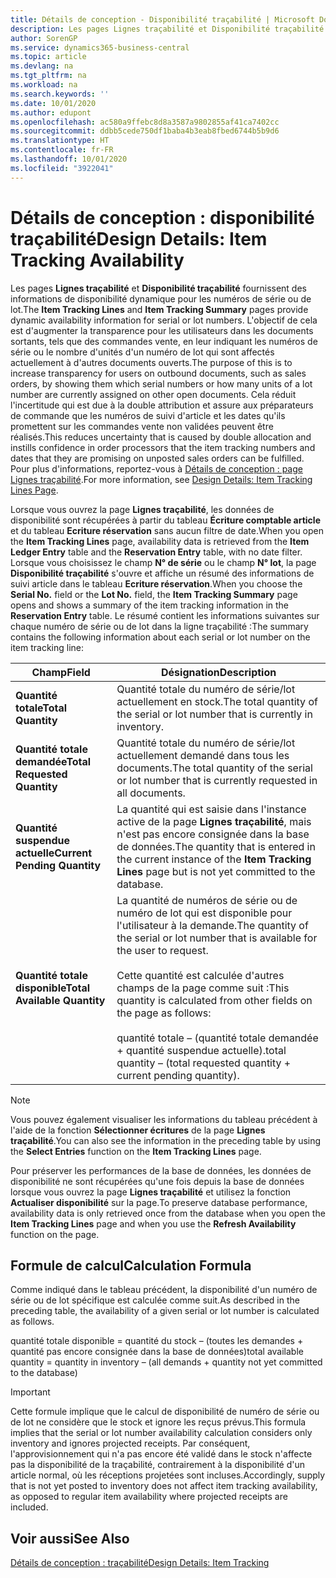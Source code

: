 ```yaml
---
title: Détails de conception - Disponibilité traçabilité | Microsoft Docs
description: Les pages Lignes traçabilité et Disponibilité traçabilité fournissent des informations de disponibilité dynamique pour les numéros de série ou de lot. L'objectif de cela est d'augmenter la transparence pour les utilisateurs dans les documents sortants, tels que des commandes vente, en leur indiquant les numéros de série ou le nombre d'unités d'un numéro de lot qui sont affectés actuellement à d'autres documents ouverts.
author: SorenGP
ms.service: dynamics365-business-central
ms.topic: article
ms.devlang: na
ms.tgt_pltfrm: na
ms.workload: na
ms.search.keywords: ''
ms.date: 10/01/2020
ms.author: edupont
ms.openlocfilehash: ac580a9ffebc8d8a3587a9802855af41ca7402cc
ms.sourcegitcommit: ddbb5cede750df1baba4b3eab8fbed6744b5b9d6
ms.translationtype: HT
ms.contentlocale: fr-FR
ms.lasthandoff: 10/01/2020
ms.locfileid: "3922041"
---
```

# <a name="design-details-item-tracking-availability"></a><span data-ttu-id="a0d5c-104">Détails de conception : disponibilité traçabilité</span><span class="sxs-lookup"><span data-stu-id="a0d5c-104">Design Details: Item Tracking Availability</span></span>
<span data-ttu-id="a0d5c-105">Les pages **Lignes traçabilité** et **Disponibilité traçabilité** fournissent des informations de disponibilité dynamique pour les numéros de série ou de lot.</span><span class="sxs-lookup"><span data-stu-id="a0d5c-105">The **Item Tracking Lines** and **Item Tracking Summary** pages provide dynamic availability information for serial or lot numbers.</span></span> <span data-ttu-id="a0d5c-106">L'objectif de cela est d'augmenter la transparence pour les utilisateurs dans les documents sortants, tels que des commandes vente, en leur indiquant les numéros de série ou le nombre d'unités d'un numéro de lot qui sont affectés actuellement à d'autres documents ouverts.</span><span class="sxs-lookup"><span data-stu-id="a0d5c-106">The purpose of this is to increase transparency for users on outbound documents, such as sales orders, by showing them which serial numbers or how many units of a lot number are currently assigned on other open documents.</span></span> <span data-ttu-id="a0d5c-107">Cela réduit l'incertitude qui est due à la double attribution et assure aux préparateurs de commande que les numéros de suivi d'article et les dates qu'ils promettent sur les commandes vente non validées peuvent être réalisés.</span><span class="sxs-lookup"><span data-stu-id="a0d5c-107">This reduces uncertainty that is caused by double allocation and instills confidence in order processors that the item tracking numbers and dates that they are promising on unposted sales orders can be fulfilled.</span></span> <span data-ttu-id="a0d5c-108">Pour plus d'informations, reportez-vous à [Détails de conception : page Lignes traçabilité](design-details-item-tracking-lines-window.md).</span><span class="sxs-lookup"><span data-stu-id="a0d5c-108">For more information, see [Design Details: Item Tracking Lines Page](design-details-item-tracking-lines-window.md).</span></span>  

 <span data-ttu-id="a0d5c-109">Lorsque vous ouvrez la page **Lignes traçabilité**, les données de disponibilité sont récupérées à partir du tableau **Écriture comptable article** et du tableau **Ecriture réservation** sans aucun filtre de date.</span><span class="sxs-lookup"><span data-stu-id="a0d5c-109">When you open the **Item Tracking Lines** page, availability data is retrieved from the **Item Ledger Entry** table and the **Reservation Entry** table, with no date filter.</span></span> <span data-ttu-id="a0d5c-110">Lorsque vous choisissez le champ **N° de série** ou le champ **N° lot**, la page **Disponibilité traçabilité** s'ouvre et affiche un résumé des informations de suivi article dans le tableau **Ecriture réservation**.</span><span class="sxs-lookup"><span data-stu-id="a0d5c-110">When you choose the **Serial No.** field or the **Lot No.** field, the **Item Tracking Summary** page opens and shows a summary of the item tracking information in the **Reservation Entry** table.</span></span> <span data-ttu-id="a0d5c-111">Le résumé contient les informations suivantes sur chaque numéro de série ou de lot dans la ligne traçabilité :</span><span class="sxs-lookup"><span data-stu-id="a0d5c-111">The summary contains the following information about each serial or lot number on the item tracking line:</span></span>  

|<span data-ttu-id="a0d5c-112">Champ</span><span class="sxs-lookup"><span data-stu-id="a0d5c-112">Field</span></span>|<span data-ttu-id="a0d5c-113">Désignation</span><span class="sxs-lookup"><span data-stu-id="a0d5c-113">Description</span></span>|  
|---------------------------------|---------------------------------------|  
|<span data-ttu-id="a0d5c-114">**Quantité totale**</span><span class="sxs-lookup"><span data-stu-id="a0d5c-114">**Total Quantity**</span></span>|<span data-ttu-id="a0d5c-115">Quantité totale du numéro de série/lot actuellement en stock.</span><span class="sxs-lookup"><span data-stu-id="a0d5c-115">The total quantity of the serial or lot number that is currently in inventory.</span></span>|  
|<span data-ttu-id="a0d5c-116">**Quantité totale demandée**</span><span class="sxs-lookup"><span data-stu-id="a0d5c-116">**Total Requested Quantity**</span></span>|<span data-ttu-id="a0d5c-117">Quantité totale du numéro de série/lot actuellement demandé dans tous les documents.</span><span class="sxs-lookup"><span data-stu-id="a0d5c-117">The total quantity of the serial or lot number that is currently requested in all documents.</span></span>|  
|<span data-ttu-id="a0d5c-118">**Quantité suspendue actuelle**</span><span class="sxs-lookup"><span data-stu-id="a0d5c-118">**Current Pending Quantity**</span></span>|<span data-ttu-id="a0d5c-119">La quantité qui est saisie dans l'instance active de la page **Lignes traçabilité**, mais n'est pas encore consignée dans la base de données.</span><span class="sxs-lookup"><span data-stu-id="a0d5c-119">The quantity that is entered in the current instance of the **Item Tracking Lines** page but is not yet committed to the database.</span></span>|  
|<span data-ttu-id="a0d5c-120">**Quantité totale disponible**</span><span class="sxs-lookup"><span data-stu-id="a0d5c-120">**Total Available Quantity**</span></span>|<span data-ttu-id="a0d5c-121">La quantité de numéros de série ou de numéro de lot qui est disponible pour l'utilisateur à la demande.</span><span class="sxs-lookup"><span data-stu-id="a0d5c-121">The quantity of the serial or lot number that is available for the user to request.</span></span><br /><br /> <span data-ttu-id="a0d5c-122">Cette quantité est calculée d'autres champs de la page comme suit :</span><span class="sxs-lookup"><span data-stu-id="a0d5c-122">This quantity is calculated from other fields on the page as follows:</span></span><br /><br /> <span data-ttu-id="a0d5c-123">quantité totale – (quantité totale demandée + quantité suspendue actuelle).</span><span class="sxs-lookup"><span data-stu-id="a0d5c-123">total quantity – (total requested quantity + current pending quantity).</span></span>|  

> [!NOTE]  
>  <span data-ttu-id="a0d5c-124">Vous pouvez également visualiser les informations du tableau précédent à l'aide de la fonction **Sélectionner écritures** de la page **Lignes traçabilité**.</span><span class="sxs-lookup"><span data-stu-id="a0d5c-124">You can also see the information in the preceding table by using the **Select Entries** function on the **Item Tracking Lines** page.</span></span>  

 <span data-ttu-id="a0d5c-125">Pour préserver les performances de la base de données, les données de disponibilité ne sont récupérées qu'une fois depuis la base de données lorsque vous ouvrez la page **Lignes traçabilité** et utilisez la fonction **Actualiser disponibilité** sur la page.</span><span class="sxs-lookup"><span data-stu-id="a0d5c-125">To preserve database performance, availability data is only retrieved once from the database when you open the **Item Tracking Lines** page and when you use the **Refresh Availability** function on the page.</span></span>  

## <a name="calculation-formula"></a><span data-ttu-id="a0d5c-126">Formule de calcul</span><span class="sxs-lookup"><span data-stu-id="a0d5c-126">Calculation Formula</span></span>  
 <span data-ttu-id="a0d5c-127">Comme indiqué dans le tableau précédent, la disponibilité d'un numéro de série ou de lot spécifique est calculée comme suit.</span><span class="sxs-lookup"><span data-stu-id="a0d5c-127">As described in the preceding table, the availability of a given serial or lot number is calculated as follows.</span></span>  

 <span data-ttu-id="a0d5c-128">quantité totale disponible = quantité du stock – (toutes les demandes + quantité pas encore consignée dans la base de données)</span><span class="sxs-lookup"><span data-stu-id="a0d5c-128">total available quantity = quantity in inventory – (all demands + quantity not yet committed to the database)</span></span>  

> [!IMPORTANT]  
>  <span data-ttu-id="a0d5c-129">Cette formule implique que le calcul de disponibilité de numéro de série ou de lot ne considère que le stock et ignore les reçus prévus.</span><span class="sxs-lookup"><span data-stu-id="a0d5c-129">This formula implies that the serial or lot number availability calculation considers only inventory and ignores projected receipts.</span></span> <span data-ttu-id="a0d5c-130">Par conséquent, l'approvisionnement qui n'a pas encore été validé dans le stock n'affecte pas la disponibilité de la traçabilité, contrairement à la disponibilité d'un article normal, où les réceptions projetées sont incluses.</span><span class="sxs-lookup"><span data-stu-id="a0d5c-130">Accordingly, supply that is not yet posted to inventory does not affect item tracking availability, as opposed to regular item availability where projected receipts are included.</span></span>  

## <a name="see-also"></a><span data-ttu-id="a0d5c-131">Voir aussi</span><span class="sxs-lookup"><span data-stu-id="a0d5c-131">See Also</span></span>  
 [<span data-ttu-id="a0d5c-132">Détails de conception : traçabilité</span><span class="sxs-lookup"><span data-stu-id="a0d5c-132">Design Details: Item Tracking</span></span>](design-details-item-tracking.md)
